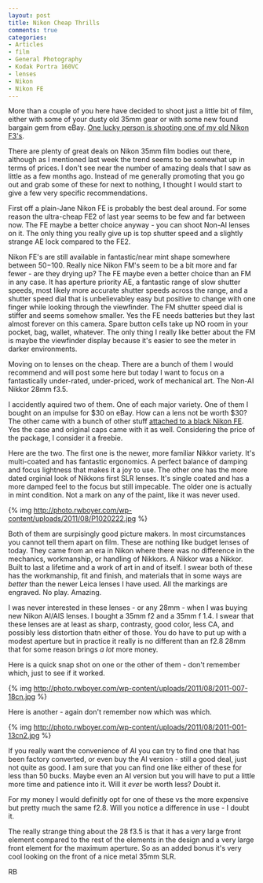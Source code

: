 ```yaml
---
layout: post
title: Nikon Cheap Thrills
comments: true
categories:
- Articles
- film
- General Photography
- Kodak Portra 160VC
- lenses
- Nikon
- Nikon FE
---
```

More than a couple of you here have decided to shoot just a little bit of film, either with some of your dusty old 35mm gear or with some new found bargain gem from eBay. <a href="http://photo.rwboyer.com/2011/03/15/we-have-a-winner-the-nikon-f3/">One lucky person is shooting one of my old Nikon F3's</a>.

There are plenty of great deals on Nikon 35mm film bodies out there, although as I mentioned last week the trend seems to be somewhat up in terms of prices. I don't see near the number of amazing deals that I saw as little as a few months ago. Instead of me generally promoting that you go out and grab some of these for next to nothing, I thought I would start to give a few very specific recommendations.

First off a plain-Jane Nikon FE is probably the best deal around. For some reason the ultra-cheap FE2 of last year seems to be few and far between now. The FE maybe a better choice anyway - you can shoot Non-AI lenses on it. The only thing you really give up is top shutter speed and a slightly strange AE lock compared to the FE2.

Nikon FE's are still available in fantastic/near mint shape somewhere between $50-$100. Really nice Nikon FM's seem to be a bit more and far fewer - are they drying up? The FE maybe even a better choice than an FM in any case. It has aperture priority AE, a fantastic range of slow shutter speeds, most likely more accurate shutter speeds across the range, and a shutter speed dial that is unbelievabley easy but positive to change with one finger while looking through the viewfinder. The FM shutter speed dial is stiffer and seems somehow smaller. Yes the FE needs batteries but they last almost forever on this camera. Spare button cells take up NO room in your pocket, bag, wallet, whatever. The only thing I really like better about the FM is maybe the viewfinder display because it's easier to see the meter in darker environments.

Moving on to lenses on the cheap. There are a bunch of them I would recommend and will post some here but today I want to focus on a fantastically under-rated, under-priced, work of mechanical art. The Non-AI Nikkor 28mm f3.5.

I accidently aquired two of them. One of each major variety. One of them I bought on an impulse for $30 on eBay. How can a lens not be worth $30? The other came with a bunch of other stuff <a href="http://photo.rwboyer.com/2011/07/07/nikon-cheap-date/">attached to a black Nikon FE</a>. Yes the case and original caps came with it as well. Considering the price of the package, I consider it a freebie.

Here are the two. The first one is the newer, more familiar Nikkor variety. It's multi-coated and has fantastic ergonomics. A perfect balance of damping and focus lightness that makes it a joy to use. The other one has the more dated orginial look of Nikkons first SLR lenses. It's single coated and has a more damped feel to the focus but still impecable. The older one is actually in mint condition. Not a mark on any of the paint, like it was never used.

{% img http://photo.rwboyer.com/wp-content/uploads/2011/08/P1020222.jpg %}

Both of them are surpisingly good picture makers. In most circumstances you cannot tell them apart on film. These are nothing like budget lenses of today. They came from an era in Nikon where there was no difference in the mechanics, workmanship, or handling of Nikkors. A Nikkor was a Nikkor. Built to last a lifetime and a work of art in and of itself. I swear both of these has the workmanship, fit and finish, and materials that in some ways are <em>better</em> than the newer Leica lenses I have used. All the markings are engraved. No play. Amazing.

I was never interested in these lenses - or any 28mm - when I was buying new Nikon AI/AIS lenses. I bought a 35mm f2 and a 35mm f 1.4. I swear that these lenses are at least as sharp, contrasty, good color, less CA, and possibly less distortion thatn either of those. You do have to put up with a modest aperture but in practice it really is no different than an f2.8 28mm that for some reason brings <em>a lot</em> more money.

Here is a quick snap shot on one or the other of them - don't remember which, just to see if it worked.

{% img http://photo.rwboyer.com/wp-content/uploads/2011/08/2011-007-18cn.jpg %}

Here is another - again don't remember now which was which.

{% img http://photo.rwboyer.com/wp-content/uploads/2011/08/2011-001-13cn2.jpg %}

If you really want the convenience of AI you can try to find one that has been factory converted, or even buy the AI version - still a good deal, just not quite as good. I am sure that you can find one like either of these for less than 50 bucks. Maybe even an AI version but you will have to put a little more time and patience into it. Will it <em>ever</em> be worth less? Doubt it.

For my money I would definitly opt for one of these vs the more expensive but pretty much the same f2.8. Will you notice a difference in use - I doubt it.

The really strange thing about the 28 f3.5 is that it has a very large front element compared to the rest of the elements in the design and a very large front element for the maximum aperture. So as an added bonus it's very cool looking on the front of a nice metal 35mm SLR.

RB